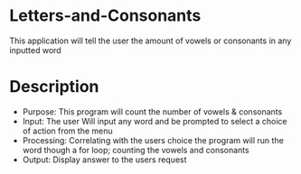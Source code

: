 # Letters-and-Consonants
This application will tell the user the amount of vowels or consonants in any inputted word

# Description
* Purpose: This program will count the number of vowels & consonants
* Input: The user Will input any word and be prompted to select a choice of action from the menu
* Processing: Correlating with the users choice the program will run the word though a for loop; counting the vowels and consonants
* Output: Display answer to the users request

